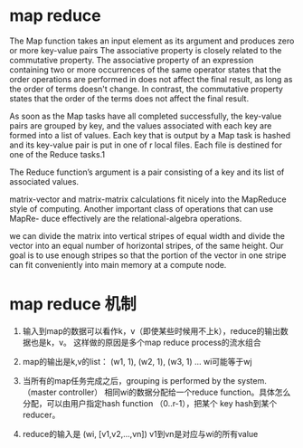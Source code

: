# map reduce

The Map function takes an input element as its argument and produces zero or more key-value pairs
The associative property is closely related to the commutative property. The associative property of an expression containing two or more occurrences of the same operator states that the order operations are performed in does not affect the final result, as long as the order of terms doesn't change. In contrast, the commutative property states that the order of the terms does not affect the final result.

As soon as the Map tasks have all completed successfully, the key-value pairs are grouped by key, and the values associated with each key are formed into a list of values.
Each key that is output by a Map task is hashed and its key-value pair is put in one of r local files. Each file is destined for one of the Reduce tasks.1

The Reduce function’s argument is a pair consisting of a key and its list of associated values.

matrix-vector and matrix-matrix calculations fit nicely into the MapReduce style of computing. Another important class of operations that can use MapRe- duce effectively are the relational-algebra operations.


 we can divide the matrix into vertical stripes of equal width and divide the vector into an equal number of horizontal stripes, of the same height. Our goal is to use enough stripes so that the portion of the vector in one stripe can fit conveniently into main memory at a compute node.
 
 
 
# map reduce 机制
1. 输入到map的数据可以看作k，v（即使某些时候用不上k），reduce的输出数据也是k，v。
   这样做的原因是多个map reduce process的流水组合
   
2. map的输出是k,v的list： (w1, 1), (w2, 1), (w3, 1) ...  wi可能等于wj
3. 当所有的map任务完成之后，grouping is performed by the system.（master controller）
   相同wi的数据分配给一个reduce function。具体怎么分配，可以由用户指定hash function （0..r-1），把某个
   key hash到某个reducer。
4. reduce的输入是 (wi, [v1,v2,...,vn]) v1到vn是对应与wi的所有value
